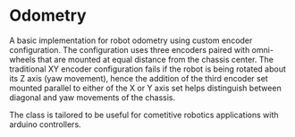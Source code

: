 # Odometry

A basic implementation for robot odometry using custom encoder configuration.
The configuration uses three encoders paired with omni-wheels that are mounted at equal distance from the chassis center.
The traditional XY encoder configuration fails if the robot is being rotated about its Z axis (yaw movement), hence the addition of the third encoder set mounted parallel to either of the X or Y axis set helps distinguish between diagonal and yaw movements of the chassis.

The class is tailored to be useful for cometitive robotics applications with arduino controllers.
